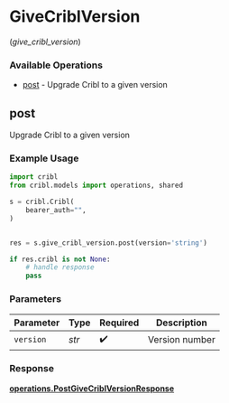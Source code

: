 # GiveCriblVersion
(*give_cribl_version*)

### Available Operations

* [post](#post) - Upgrade Cribl to a given version

## post

Upgrade Cribl to a given version

### Example Usage

```python
import cribl
from cribl.models import operations, shared

s = cribl.Cribl(
    bearer_auth="",
)


res = s.give_cribl_version.post(version='string')

if res.cribl is not None:
    # handle response
    pass
```

### Parameters

| Parameter          | Type               | Required           | Description        |
| ------------------ | ------------------ | ------------------ | ------------------ |
| `version`          | *str*              | :heavy_check_mark: | Version number     |


### Response

**[operations.PostGiveCriblVersionResponse](../../models/operations/postgivecriblversionresponse.md)**

